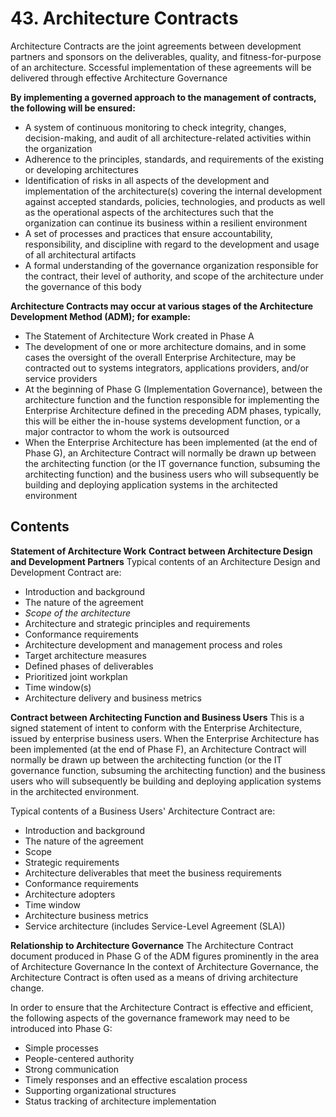 # 43. Architecture Contracts

Architecture Contracts are the joint agreements between development partners and sponsors on the deliverables, quality, and fitness-for-purpose of an architecture. Sccessful implementation of these agreements will be delivered through effective Architecture Governance

**By implementing a governed approach to the management of contracts, the following will be ensured:**

- A system of continuous monitoring to check integrity, changes, decision-making, and audit of all architecture-related activities within the organization
- Adherence to the principles, standards, and requirements of the existing or developing architectures
- Identification of risks in all aspects of the development and implementation of the architecture(s) covering the internal development against accepted standards, policies, technologies, and products as well as the operational aspects of the architectures such that the organization can continue its business within a resilient environment
- A set of processes and practices that ensure accountability, responsibility, and discipline with regard to the development and usage of all architectural artifacts
- A formal understanding of the governance organization responsible for the contract, their level of authority, and scope of the architecture under the governance of this body

**Architecture Contracts may occur at various stages of the Architecture Development Method (ADM); for example:**
- The Statement of Architecture Work created in Phase A
- The development of one or more architecture domains, and in some cases the oversight of the overall Enterprise Architecture, may be contracted out to systems integrators, applications providers, and/or service providers
- At the beginning of Phase G (Implementation Governance), between the architecture function and the function responsible for implementing the Enterprise Architecture defined in the preceding ADM phases, typically, this will be either the in-house systems development function, or a major contractor to whom the work is outsourced 
- When the Enterprise Architecture has been implemented (at the end of Phase G), an Architecture Contract will normally be drawn up between the architecting function (or the IT governance function, subsuming the architecting function) and the business users who will subsequently be building and deploying application systems in the architected environment


## Contents
**Statement of Architecture Work**
**Contract between Architecture Design and Development Partners**
Typical contents of an Architecture Design and Development Contract are:

- Introduction and background
- The nature of the agreement
- *Scope of the architecture*
- Architecture and strategic principles and requirements
- Conformance requirements
- Architecture development and management process and roles
- Target architecture measures
- Defined phases of deliverables
- Prioritized joint workplan
- Time window(s)
- Architecture delivery and business metrics

**Contract between Architecting Function and Business Users**
This is a signed statement of intent to conform with the Enterprise Architecture, issued by enterprise business users. When the Enterprise Architecture has been implemented (at the end of Phase F), an Architecture Contract will normally be drawn up between the architecting function (or the IT governance function, subsuming the architecting function) and the business users who will subsequently be building and deploying application systems in the architected environment.

Typical contents of a Business Users' Architecture Contract are:

- Introduction and background
- The nature of the agreement
- Scope
- Strategic requirements
- Architecture deliverables that meet the business requirements
- Conformance requirements
- Architecture adopters
- Time window
- Architecture business metrics
- Service architecture (includes Service-Level Agreement (SLA))


**Relationship to Architecture Governance**
The Architecture Contract document produced in Phase G of the ADM figures prominently in the area of Architecture Governance
In the context of Architecture Governance, the Architecture Contract is often used as a means of driving architecture change.

In order to ensure that the Architecture Contract is effective and efficient, the following aspects of the governance framework may need to be introduced into Phase G:

- Simple processes
- People-centered authority
- Strong communication
- Timely responses and an effective escalation process
- Supporting organizational structures
- Status tracking of architecture implementation

